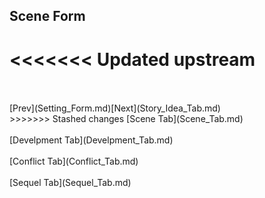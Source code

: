 ## Scene Form ##
<<<<<<< Updated upstream
=======
 <br/>
 <br/>
[Prev](Setting_Form.md)[Next](Story_Idea_Tab.md) <br/>
>>>>>>> Stashed changes
[Scene Tab](Scene_Tab.md) <br/><br/>
[Develpment Tab](Develpment_Tab.md) <br/><br/>
[Conflict Tab](Conflict_Tab.md) <br/><br/>
[Sequel Tab](Sequel_Tab.md) <br/><br/>
